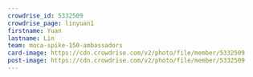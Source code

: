 ```yaml
---
crowdrise_id: 5332509
crowdrise_page: linyuan1
firstname: Yuan
lastname: Lin
team: moca-spike-150-ambassadors
card-image: https://cdn.crowdrise.com/v2/photo/file/member/5332509
post-image: https://cdn.crowdrise.com/v2/photo/file/member/5332509
---
```

